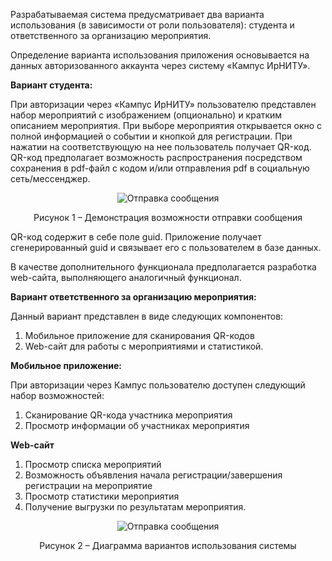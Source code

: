 ﻿Разрабатываемая система предусматривает два варианта использования (в зависимости от роли пользователя): студента и ответственного за организацию мероприятия.

Определение варианта использования приложения основывается на данных авторизованного аккаунта через систему «Кампус ИрНИТУ».

**Вариант студента:**

При авторизации через «Кампус ИрНИТУ» пользователю представлен набор мероприятий с изображением (опционально) и кратким описанием мероприятия. При выборе мероприятия открывается окно с полной информацией о событии и кнопкой для регистрации. При нажатии на соответствующую на нее пользователь получает QR-код. QR-код предполагает возможность распространения посредством сохранения в pdf-файл с кодом и/или отправления pdf в социальную сеть/мессенджер.

<p align="center">
  <img src="Aspose.Words.caf2d751-f149-480b-bb12-6babd4ba6793.001.png" alt="Отправка сообщения"/>
</p>

<p align="center">Рисунок 1 – Демонстрация возможности отправки сообщения</p>

QR-код содержит в себе поле guid. Приложение получает сгенерированный guid и связывает его с пользователем в базе данных.

В качестве дополнительного функционала предполагается разработка web-сайта, выполняющего аналогичный функционал.  

**Вариант ответственного за организацию мероприятия:**

Данный вариант представлен в виде следующих компонентов:

1. Мобильное приложение для сканирования QR-кодов
2. Web-сайт для работы с мероприятиями и статистикой.

**Мобильное приложение:**

При авторизации через Кампус пользователю доступен следующий набор возможностей:

1. Сканирование QR-кода участника мероприятия
1. Просмотр информации об участниках мероприятия

**Web-сайт**

1. Просмотр списка мероприятий
1. Возможность объявления начала регистрации/завершения   регистрации на мероприятие
1. Просмотр статистики мероприятия
1. Получение выгрузки по результатам мероприятия.

<p align="center">
  <img src="Aspose.Words.caf2d751-f149-480b-bb12-6babd4ba6793.002.png" alt="Отправка сообщения"/>
</p>
<p align="center">Рисунок 2 – Диаграмма вариантов использования системы</p>